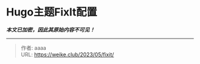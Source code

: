 # Hugo主题FixIt配置

***本文已加密，因此其原始内容不可见！***

---

> 作者: aaaa  
> URL: https://weike.club/2023/05/fixit/  

